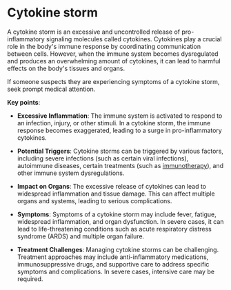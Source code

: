 # Cytokine storm

A cytokine storm is an excessive and uncontrolled release of pro-inflammatory signaling molecules called cytokines. Cytokines play a crucial role in the body's immune response by coordinating communication between cells. However, when the immune system becomes dysregulated and produces an overwhelming amount of cytokines, it can lead to harmful effects on the body's tissues and organs.

If someone suspects they are experiencing symptoms of a cytokine storm, seek prompt medical attention.

**Key points**:

* **Excessive Inflammation**: The immune system is activated to respond to an infection, injury, or other stimuli. In a cytokine storm, the immune response becomes exaggerated, leading to a surge in pro-inflammatory cytokines.

* **Potential Triggers**: Cytokine storms can be triggered by various factors, including severe infections (such as certain viral infections), autoimmune diseases, certain treatments (such as [immunotherapy](../immunotherapy/)), and other immune system dysregulations.

* **Impact on Organs**: The excessive release of cytokines can lead to widespread inflammation and tissue damage. This can affect multiple organs and systems, leading to serious complications.

* **Symptoms**: Symptoms of a cytokine storm may include fever, fatigue, widespread inflammation, and organ dysfunction. In severe cases, it can lead to life-threatening conditions such as acute respiratory distress syndrome (ARDS) and multiple organ failure.

* **Treatment Challenges**: Managing cytokine storms can be challenging. Treatment approaches may include anti-inflammatory medications, immunosuppressive drugs, and supportive care to address specific symptoms and complications. In severe cases, intensive care may be required.
